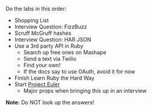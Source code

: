 Do the labs in this order:

* Shopping List
* Interview Question: FizzBuzz
* Scruff McGruff hashes
* Interview Question: HAR JSON
* Use a 3rd party API in Ruby
	* Search up free ones on Mashape
	* Send a text via Twilio
	* Find your own!
	* If the docs say to use OAuth, avoid it for now
* Finish Learn Ruby the Hard Way
* Start [Project Euler](https://projecteuler.net/)
	* Major props when bringing this up in an interview

**Note:** Do NOT look up the answers! 
